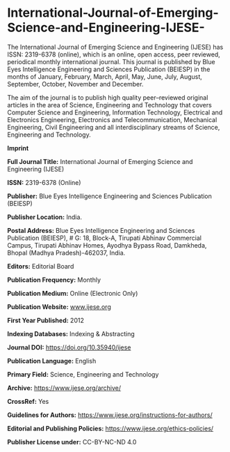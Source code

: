 # International-Journal-of-Emerging-Science-and-Engineering-IJESE-
The International Journal of Emerging Science and Engineering (IJESE) has ISSN: 2319-6378 (online), which is an online, open access, peer reviewed, periodical monthly international journal. This journal is published by Blue Eyes Intelligence Engineering and Sciences Publication (BEIESP) in the months of January, February, March, April, May, June, July, August, September, October, November and December.

The aim of the journal is to publish high quality peer–reviewed original articles in the area of Science, Engineering and Technology that covers Computer Science and Engineering, Information Technology, Electrical and Electronics Engineering, Electronics and Telecommunication, Mechanical Engineering, Civil Engineering and all interdisciplinary streams of Science, Engineering and Technology.

**Imprint**

**Full Journal Title:** International Journal of Emerging Science and Engineering (IJESE)

**ISSN:** 2319-6378 (Online)

**Publisher:** Blue Eyes Intelligence Engineering and Sciences Publication (BEIESP)

**Publisher Location:** India.

**Postal Address:** Blue Eyes Intelligence Engineering and Sciences Publication (BEIESP), # G: 18, Block-A, Tirupati Abhinav Commercial Campus, Tirupati Abhinav Homes, Ayodhya Bypass Road, Damkheda, Bhopal (Madhya Pradesh)-462037, India.

**Editors:** Editorial Board

**Publication Frequency:** Monthly

**Publication Medium:** Online (Electronic Only)

**Publication Website:** www.ijese.org

**First Year Published:** 2012

**Indexing Databases:** Indexing & Abstracting

**Journal DOI:** https://doi.org/10.35940/ijese

**Publication Language:** English

**Primary Field:** Science, Engineering and Technology

**Archive:** https://www.ijese.org/archive/

**CrossRef:** Yes

**Guidelines for Authors:** https://www.ijese.org/instructions-for-authors/

**Editorial and Publishing Policies:** https://www.ijese.org/ethics-policies/

**Publisher License under:** CC-BY-NC-ND 4.0

